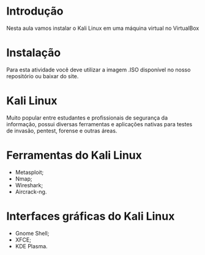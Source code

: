 # Introdução

Nesta aula vamos instalar o Kali Linux em uma máquina virtual no VirtualBox

# Instalação

Para esta atividade você deve utilizar a imagem .ISO disponível no nosso repositório ou baixar do site.

# Kali Linux

Muito popular entre estudantes e profissionais de segurança da informação, possui diversas ferramentas e aplicações nativas para testes de invasão, pentest, forense e outras áreas.

# Ferramentas do Kali Linux

- Metasploit;
- Nmap;
- Wireshark;
- Aircrack-ng.

# Interfaces gráficas do Kali Linux

- Gnome Shell;
- XFCE;
- KDE Plasma.